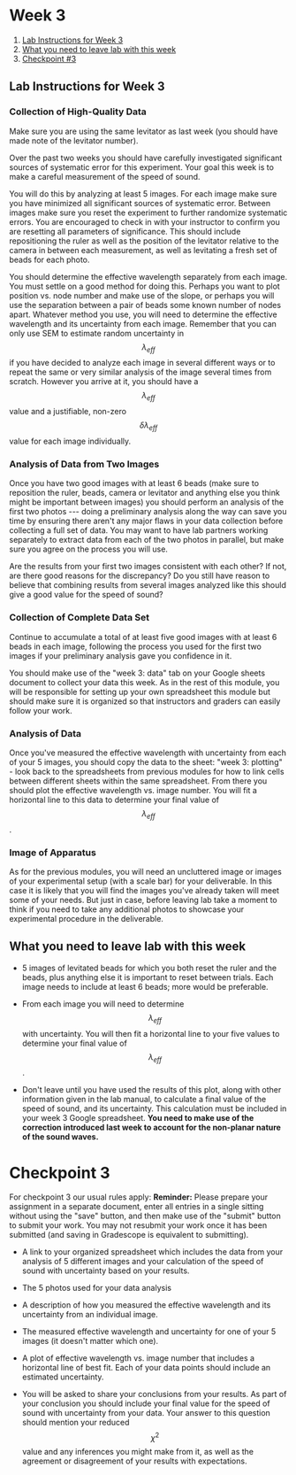 # Week 3


1. [Lab Instructions for Week 3](#lab-instructions-for-week-3)
2. [What you need to leave lab with this week](#what-you-need-to-leave-lab-with-this-week)
3. [Checkpoint #3](#checkpoint-3)



## Lab Instructions for Week 3

### Collection of High-Quality Data

Make sure you are using the same levitator as last week (you should have made note of the levitator number).

Over the past two weeks you should have carefully investigated significant sources of systematic error for this experiment. Your goal this week is to make a careful measurement of the speed of sound. 

You will do this by analyzing at least 5 images. For each image make sure you have minimized all significant sources of systematic error. Between images make sure you reset the experiment to further randomize systematic errors. You are encouraged to check in with your instructor to confirm you are resetting all parameters of significance. This should include repositioning the ruler as well as the position of the levitator relative to the camera in between each measurement, as well as levitating a fresh set of beads for each photo.

You should determine the effective wavelength separately from each image.  You must settle on a good method for doing this. Perhaps you want to plot position vs. node number and make use of the slope, or perhaps you will use the separation between a pair of beads some known number of nodes apart. Whatever method you use, you will need to determine the effective wavelength and its uncertainty from each image. Remember that you can only use SEM to estimate random uncertainty in $$\lambda_{eff}$$ if you have decided to analyze each image in several different ways or to repeat the same or very similar analysis of the image several times from scratch.  However you arrive at it, you should have a $$\lambda_{eff}$$ value and a justifiable, non-zero $$\delta \lambda_{eff}$$ value for each image individually.

### Analysis of Data from Two Images

Once you have two good images with at least 6 beads (make sure to reposition the ruler, beads, camera or levitator and anything else you think might be important between images) you should perform an analysis of the first two photos --- doing a preliminary analysis along the way can save you time by ensuring there aren't any major flaws in your data collection before collecting a full set of data. You may want to have lab partners working separately to extract data from each of the two photos in parallel, but make sure you agree on the process you will use.

Are the results from your first two images consistent with each other?  If not, are there good reasons for the discrepancy?  Do you still have reason to believe that combining results from several images analyzed like this should give a good value for the speed of sound?

### Collection of Complete Data Set

Continue to accumulate a total of at least five good images with at least 6 beads in each image, following the process you used for the first two images if your preliminary analysis gave you confidence in it.

You should make use of the "week 3: data" tab on your Google sheets document to collect your data this week. As in the rest of this module, you will be responsible for setting up your own spreadsheet this module but should make sure it is organized so that instructors and graders can easily follow your work.


### Analysis of Data

Once you've measured the effective wavelength with uncertainty from each of your 5 images, you should copy the data to the sheet: "week 3: plotting" - look back to the spreadsheets from previous modules for how to link cells between different sheets within the same spreadsheet. From there you should plot the effective wavelength vs. image number.  You will fit a horizontal line to this data to determine your final value of $$\lambda_{eff}$$.

### Image of Apparatus

As for the previous modules, you will need an uncluttered image or images of your experimental setup (with a scale bar) for your deliverable. In this case it is likely that you will find the images you've already taken will meet some of your needs. But just in case, before leaving lab take a moment to think if you need to take any additional photos to showcase your experimental procedure in the deliverable.


## What you need to leave lab with this week

+ 5 images of levitated beads for which you both reset the ruler and the beads, plus anything else it is important to reset between trials. Each image needs to include at least 6 beads; more would be preferable.

+ From each image you will need to determine $$\lambda_{eff}$$ with uncertainty. You will then fit a horizontal line to your five values to determine your final value of $$\lambda_{eff}$$.

+ Don't leave until you have used the results of this plot, along with other information given in the lab manual, to calculate a final value of the speed of sound, and its uncertainty. This calculation must be included in your week 3 Google spreadsheet. **You need to make use of the correction introduced last week to account for the non-planar nature of the sound waves.**

# Checkpoint 3

For checkpoint 3 our usual rules apply:
**Reminder:** Please prepare your assignment in a separate document, enter all entries in a single sitting without using the "save" button, and then make use of the "submit" button to submit your work. You may not resubmit your work once it has been submitted (and saving in Gradescope is equivalent to submitting).

+ A link to your organized spreadsheet which includes the data from your analysis of 5 different images and your calculation of the speed of sound with uncertainty based on your results.

+ The 5 photos used for your data analysis

+ A description of how you measured the effective wavelength and its uncertainty from an individual image.

+ The measured effective wavelength and uncertainty for one of your 5 images (it doesn't matter which one).

+ A plot of effective wavelength vs. image number that includes a horizontal line of best fit. Each of your data points should include an estimated uncertainty. 

+ You will be asked to share your conclusions from your results. As part of your conclusion you should include your final value for the speed of sound with uncertainty from your data. Your answer to this question should mention your reduced $$\chi^2$$ value and any inferences you might make from it, as well as the agreement or disagreement of your results with expectations.









